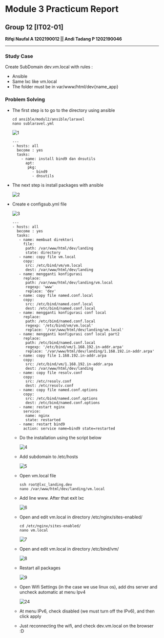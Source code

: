 # **Module 3 Practicum Report**

## Group 12 [IT02-01]

**Rifqi Naufal A 1202190012 || Andi Tadang P 1202190046**

<hr> 

### **Study Case**

Create SubDomain dev.vm.local with rules :

* Ansible
* Same lxc like vm.local
* The folder must be in var/www/html/dev{name_app}



### **Problem Solving**

* The first step is to go to the directory using ansible

  ```
  cd ansible/modul2/ansible/laravel
  nano sublaravel.yml
  ```
  ![1](https://user-images.githubusercontent.com/93064971/146403785-22b638b8-6548-4a8b-ab52-824caf6bca58.png)
  
  ```
  ---
  - hosts: all
    become : yes
    tasks:
      - name: install bind9 dan dnsutils
        apt:
         pkg:
           - bind9
           - dnsutils
  ```
  
* The next step is install packages with ansible

  ![2](https://user-images.githubusercontent.com/93064971/146403985-0883d077-e19b-4be1-97fa-0b423e02cd6b.png)
  
* Create e configsub.yml file

  ![3](https://user-images.githubusercontent.com/93064971/146404153-b431d58f-9ac1-4863-872f-bbf53880448f.png)

  ```
  ---
  - hosts: all
    become : yes
    tasks:
     - name: membuat direktori
       file:
        path: /var/www/html/dev/landing
        state: directory
     - name: copy file vm.local
       copy:
        src: /etc/bind/vm/vm.local
        dest: /var/www/html/dev/landing
     - name: mengganti konfigurasi
       replace:
        path: /var/www/html/dev/landing/vm.local
        regexp: 'www'
        replace: 'dev'
     - name: copy file named.conf.local
       copy:
        src: /etc/bind/named.conf.local
        dest: /etc/bind/named.conf.local
     - name: mengganti konfigurasi conf local
       replace:
        path: /etc/bind/named.conf.local
        regexp: '/etc/bind/vm/vm.local'
        replace: '/var/www/html/dev/landing/vm.local'
     - name: mengganti konfigurasi conf local part2
       replace:
        path: /etc/bind/named.conf.local
        regexp: '/etc/bind/vm/1.168.192.in-addr.arpa'
        replace: '/var/www/html/dev/landing/1.168.192.in-addr.arpa'
     - name: copy file 1.168.192.in-addr.arpa
       copy:
        src: /etc/bind/vm/1.168.192.in-addr.arpa
        dest: /var/www/html/dev/landing
     - name: copy file resolv.conf
       copy:
        src: /etc/resolv.conf
        dest: /etc/resolv.conf
     - name: copy file named.conf.options
       copy:
        src: /etc/bind/named.conf.options
        dest: /etc/bind/named.conf.options
     - name: restart nginx
       service:
        name: nginx
        state: restarted
     - name: restart bind9
       action: service name=bind9 state=restarted
    ```
    
  * Do the installation using the script below

    ![4](https://user-images.githubusercontent.com/93064971/146404332-fd234eca-e380-4af3-86ba-d625cad8ec23.png)

  * Add subdomain to /etc/hosts

    ![5](https://user-images.githubusercontent.com/93064971/146404600-a81e305e-a101-4fa8-9851-2771df92a95f.png)

  * Open vm.local file

    ```
    ssh root@lxc_landing.dev
    nano /var/www/html/dev/landing/vm.local
    ```

  * Add line www. After that exit lxc

    ![6](https://user-images.githubusercontent.com/93064971/146404752-a93dff66-a1dc-4e45-90f8-316fa10c7207.png)

  * Open and edit vm.local in directory /etc/nginx/sites-enabled/

    ```
    cd /etc/nginx/sites-enabled/
    nano vm.local
    ```
    
    ![7](https://user-images.githubusercontent.com/93064971/146405319-84095db5-ae45-41bb-9ec3-999d03d41858.png)

  * Open and edit vm.local in directory /etc/bind/vm/

    ![8](https://user-images.githubusercontent.com/93064971/146405464-7f4f08ff-239e-4d99-8c41-9594a552d351.png)

  * Restart all packages

    ![9](https://user-images.githubusercontent.com/93064971/146405546-97f3061d-338e-4646-988e-76cc8b22d00c.png)

  * Open Wifi Settings (in the case we use linux os), add dns server and uncheck automatic at menu Ipv4

    ![24](https://user-images.githubusercontent.com/93064971/146405658-17544475-fa5f-419b-addc-989def43a6c9.png)

  * At menu IPv6, check disabled (we must turn off the IPv6), and then click apply
  
  * Just reconnecting the wifi, and check dev.vm.local on the browser :D

    

